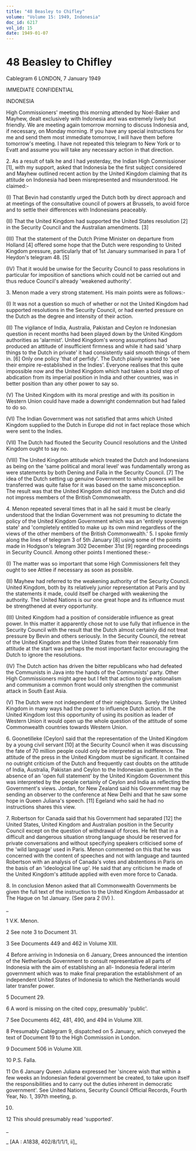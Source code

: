 ```yaml
---
title: "48 Beasley to Chifley"
volume: "Volume 15: 1949, Indonesia"
doc_id: 6217
vol_id: 15
date: 1949-01-07
---
```


# 48 Beasley to Chifley

Cablegram 6 LONDON, 7 January 1949

IMMEDIATE CONFIDENTIAL

INDONESIA

High Commissioners' meeting this morning attended by Noel-Baker and Mayhew, dealt exclusively with Indonesia and was extremely lively but friendly. We are meeting again tomorrow morning to discuss Indonesia and, if necessary, on Monday morning. If you have any special instructions for me and send them most immediate tomorrow, I will have them before tomorrow's meeting. I have not repeated this telegram to New York or to Evatt and assume you will take any necessary action in that direction.

2\. As a result of talk he and I had yesterday, the Indian High Commissioner [1], with my support, asked that Indonesia be the first subject considered and Mayhew outlined recent action by the United Kingdom claiming that its attitude on Indonesia had been misrepresented and misunderstood. He claimed:-

(I) That Bevin had constantly urged the Dutch both by direct approach and at meetings of the consultative council of powers at Brussels, to avoid force and to settle their differences with Indonesians peaceably.

(II) That the United Kingdom had supported the United States resolution [2] in the Security Council and the Australian amendments. [3]

(III) That the statement of the Dutch Prime Minister on departure from Holland [4] offered some hope that the Dutch were responding to United Kingdom pressure, particularly that of 1st January summarised in para 1 of Heydon's telegram 48. [5]

(IV) That it would be unwise for the Security Council to pass resolutions in particular for imposition of sanctions which could not be carried out and thus reduce Council's already 'weakened authority'.

3\. Menon made a very strong statement. His main points were as follows:-

(I) It was not a question so much of whether or not the United Kingdom had supported resolutions in the Security Council, or had exerted pressure on the Dutch as the degree and intensity of their action.

(II) The vigilance of India, Australia, Pakistan and Ceylon re Indonesian question in recent months had been played down by the United Kingdom authorities as 'alarmist'. United Kingdom's wrong assumptions had produced an attitude of insufficient firmness and while it had said 'sharp things to the Dutch in private' it had consistently said smooth things of them in. [6] Only one policy 'that of perfidy'. The Dutch plainly wanted to 'see their empire re-established in the Indies'. Everyone realises that this quite impossible now and the United Kingdom which had taken a bold step of abdication from its imperial position in India and other countries, was in better position than any other power to say so.

(V) The United Kingdom with its moral prestige and with its position in Western Union could have made a downright condemnation but had failed to do so.

(VI) The Indian Government was not satisfied that arms which United Kingdom supplied to the Dutch in Europe did not in fact replace those which were sent to the Indies.

(VII) The Dutch had flouted the Security Council resolutions and the United Kingdom ought to say no.

(VIII) The United Kingdom attitude which treated the Dutch and Indonesians as being on the 'same political and moral level' was fundamentally wrong as were statements by both Dening and Falla in the Security Council. [7] The idea of the Dutch setting up genuine Government to which powers will be transferred was quite false for it was based on the same misconception. The result was that the United Kingdom did not impress the Dutch and did not impress members of the British Commonwealth.

4\. Menon repeated several times that in all he said it must be clearly understood that the Indian Government was not presuming to dictate the policy of the United Kingdom Government which was an 'entirely sovereign state' and 'completely entitled to make up its own mind regardless of the views of the other members of the British Commonwealth.' 5. I spoke firmly along the lines of telegram 3 of 5th January [8] using some of the points made in Hodgson's telegram 302 December 31st [9] regarding proceedings in Security Council. Among other points I mentioned these:-

(I) The matter was so important that some High Commissioners felt they ought to see Attlee if necessary as soon as possible.

(II) Mayhew had referred to the weakening authority of the Security Council. United Kingdom, both by its relatively junior representation at Paris and by the statements it made, could itself be charged with weakening the authority. The United Nations is our one great hope and its influence must be strengthened at every opportunity.

(III) United Kingdom had a position of considerable influence as great power. In this matter it apparently chose not to use fully that influence in the Security Council with the result that the Dutch almost certainly did not treat pressure by Bevin and others seriously. In the Security Council, the retreat of the United Kingdom and the United States from their reasonably firm attitude at the start was perhaps the most important factor encouraging the Dutch to ignore the resolutions.

(IV) The Dutch action has driven the bitter republicans who had defeated the Communists in Java into the hands of the Communists' party. Other High Commissioners might agree but I felt that action to give nationalism and communism a common front would only strengthen the communist attack in South East Asia.

(V) The Dutch were not independent of their neighbours. Surely the United Kingdom in many ways had the power to influence Dutch action. If the United Kingdom lost this opportunity of using its position as leader of Western Union it would open up the whole question of the attitude of some Commonwealth countries towards Western Union.

6\. Goonetilleke (Ceylon) said that the representation of the United Kingdom by a young civil servant [10] at the Security Council when it was discussing the fate of 70 million people could only be interpreted as indifference. The attitude of the press in the United Kingdom must be significant. It contained no outright criticism of the Dutch and frequently cast doubts on the attitude of India, Australia, Pakistan and Ceylon to the Indonesian question. In the absence of an 'open full statement' by the United Kingdom Government this was interpreted by the people certainly of Ceylon and India as reflecting the Government's views. Jordan, for New Zealand said his Government may be sending an observer to the conference at New Delhi and that he saw some hope in Queen Juliana's speech. [11] Egeland who said he had no instructions shares this view.

7\. Robertson for Canada said that his Government had separated [12] the United States, United Kingdom and Australian position in the Security Council except on the question of withdrawal of forces. He felt that in a difficult and dangerous situation strong language should be reserved for private conversations and without specifying speakers criticised some of the 'wild language' used in Paris. Menon commented on this that he was concerned with the content of speeches and not with language and taunted Robertson with an analysis of Canada's votes and abstentions in Paris on the basis of an 'ideological line up'. He said that any criticism he made of the United Kingdom's attitude applied with even more force to Canada.

8\. In conclusion Menon asked that all Commonwealth Governments be given the full text of the instruction to the United Kingdom Ambassador at The Hague on 1st January. (See para 2 (IV) ).

_

1 V.K. Menon.

2 See note 3 to Document 31.

3 See Documents 449 and 462 in Volume XIII.

4 Before arriving in Indonesia on 6 January, Drees announced the intention of the Netherlands Government to consult representative all parts of Indonesia with the aim of establishing an all- Indonesia federal interim government which was to make final preparation the establishment of an independent United States of Indonesia to which the Netherlands would later transfer power.

5 Document 29.

6 A word is missing on the cited copy, presumably 'public'.

7 See Documents 462, 481, 490, and 494 in Volume XIII.

8 Presumably Cablegram 9, dispatched on 5 January, which conveyed the text of Document 19 to the High Commission in London.

9 Document 506 in Volume XIII.

10 P.S. Falla.

11 On 6 January Queen Juliana expressed her 'sincere wish that within a few weeks an Indonesian federal government be created, to take upon itself the responsibilities and to carry out the duties inherent in democratic government'. See United Nations, Security Council Official Records, Fourth Year, No. 1, 397th meeting, p.

10.

12 This should presumably read 'supported'.

_

_ [AA : A1838, 402/8/1/1/1, ii]_
